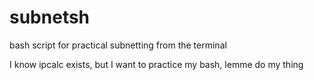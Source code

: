 # subnetsh
bash script for practical subnetting from the terminal

I know ipcalc exists, but I want to practice my bash, lemme do my thing
